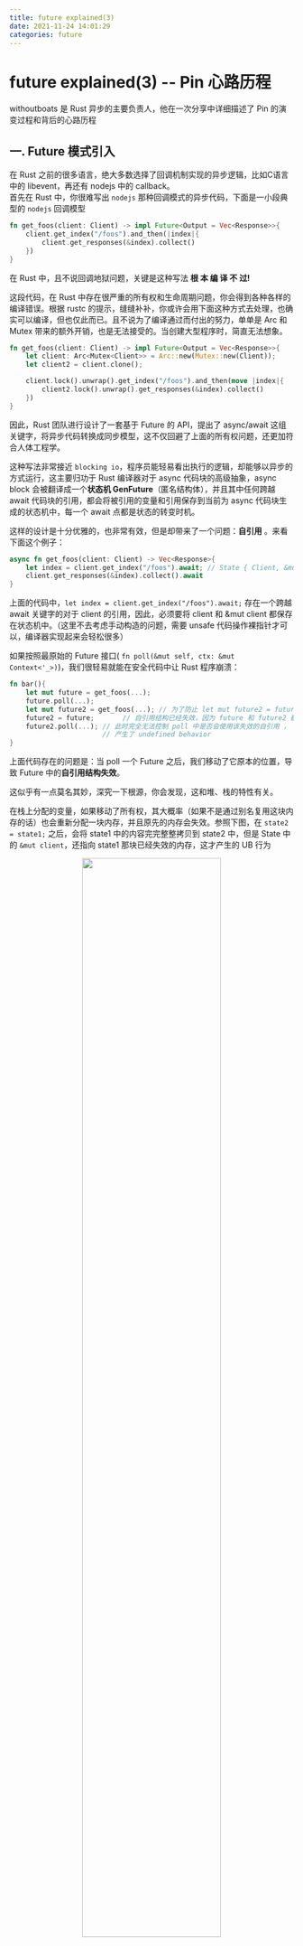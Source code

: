 ```yaml
---
title: future explained(3) 
date: 2021-11-24 14:01:29
categories: future
---
```




# future explained(3)  -- Pin 心路历程

withoutboats 是 Rust 异步的主要负责人，他在一次分享中详细描述了 Pin 的演变过程和背后的心路历程



## 一. Future 模式引入

在 Rust 之前的很多语言，绝大多数选择了回调机制实现的异步逻辑，比如C语言中的 libevent，再还有 nodejs 中的 callback。  
首先在 Rust 中，你很难写出 `nodejs` 那种回调模式的异步代码，下面是一小段典型的 `nodejs` 回调模型

```rust
fn get_foos(client: Client) -> impl Future<Output = Vec<Response>>{
    client.get_index("/foos").and_then(|index|{
        client.get_responses(&index).collect()
    })
}
```



在 Rust 中，且不说回调地狱问题，关键是这种写法 **根 本 编 译 不 过!**

这段代码，在 Rust 中存在很严重的所有权和生命周期问题，你会得到各种各样的编译错误。根据 rustc 的提示，缝缝补补，你或许会用下面这种方式去处理，也确实可以编译，但也仅此而已。且不说为了编译通过而付出的努力，单单是 Arc 和 Mutex 带来的额外开销，也是无法接受的。当创建大型程序时，简直无法想象。 

```rust
fn get_foos(client: Client) -> impl Future<Output = Vec<Response>>{
    let client: Arc<Mutex<Client>> = Arc::new(Mutex::new(Client));
    let client2 = client.clone();

    client.lock().unwrap().get_index("/foos").and_then(move |index|{
        client2.lock().unwrap().get_responses(&index).collect()
    })
}
```



因此，Rust 团队进行设计了一套基于 Future 的 API，提出了 async/await 这组关键字，将异步代码转换成同步模型，这不仅回避了上面的所有权问题，还更加符合人体工程学。 

这种写法非常接近 `blocking io`，程序员能轻易看出执行的逻辑，却能够以异步的方式运行，这主要归功于 Rust 编译器对于 async 代码块的高级抽象，async block 会被翻译成一个**状态机 GenFuture**（匿名结构体），并且其中任何跨越 await 代码块的引用，都会将被引用的变量和引用保存到当前为 async 代码块生成的状态机中，每一个 await 点都是状态的转变时机。  


这样的设计是十分优雅的，也非常有效，但是却带来了一个问题：**自引用** 。来看下面这个例子：  

```rust
async fn get_foos(client: Client) -> Vec<Response>{
    let index = client.get_index("/foos").await; // State { Client, &mut Client}
    client.get_responses(&index).collect().await
}
```



上面的代码中，`let index = client.get_index("/foos").await;` 存在一个跨越 await 关键字的对于 client 的引用，因此，必须要将 client 和 &mut client 都保存在状态机中。（这里不去考虑手动构造的问题，需要 unsafe 代码操作裸指针才可以，编译器实现起来会轻松很多）

如果按照最原始的 Future 接口( `fn poll(&mut self, ctx: &mut Context<'_>)`)，我们很轻易就能在安全代码中让 Rust 程序崩溃：

```rust
fn bar(){
    let mut future = get_foos(...);
    future.poll(...);
    let mut future2 = get_foos(...); // 为了防止 let mut future2 = future 只是一个别名，强制初始化 future2，从而下面的 future2 = future 成为一个 memcpy 操作
    future2 = future;       // 自引用结构已经失效，因为 future 和 future2 都是栈上的结构
    future2.poll(...); // 此时完全无法控制 poll 中是否会使用该失效的自引用 ，
                       // 产生了 undefined behavior
}
```

上面代码存在的问题是：当 poll 一个 Future 之后，我们移动了它原本的位置，导致 Future 中的**自引用结构失效**。 

这似乎有一点莫名其妙，深究一下根源，你会发现，这和堆、栈的特性有关。 

在栈上分配的变量，如果移动了所有权，其大概率（如果不是通过别名复用这块内存的话）也会重新分配一块内存，并且原先的内存会失效。参照下图，在 `state2 = state1;` 之后，会将 state1 中的内容完完整整拷贝到 state2 中，但是 State 中的 `&mut client`，还指向 state1 那块已经失效的内存，这才产生的 UB 行为

<div align=center>
<img height=70% width=70% src="/images/pin1.png" />
<br/>
<br/>
</div>
解决的办法很简单：堆内存分配！ 

如果我们在栈上只保留一个指针，指向堆上分配的 State，那么，当所有权发生转移的时候，仅仅是之前这个指针失效了，堆上的**值引用结构**并没有移动，也没有被释放，仍然是有效的。

<div align=center>
<img height=70% width=70% src="/images/pin2.png" />
<br/>
<br/>
</div>

这种模式，就好像将 State 钉(Pin)在了堆空间中，无论栈上的指针怎么移动，堆上的内存都不会受到半点影响。

```rust
let state3 = state2;
let state4 = state3; // totally fine
...

```

## 二. Future 改进，Pin 引入

withoutboats 作为 Rust 异步机制的主要设计者，针对原始的 Future trait 提出了几个方案：

### 1. unsafe 标记

这个方案解决的思路是：为了使用 Future，你必须要确保 SAFETY：该 Future 一旦被 poll 之后，直到其被 Drop 都不会被移动。  
对于分配在堆上的 future 天生就满足这一点要求，所以这主要是针对在栈上的内存而言的约束。 

虽然这确实可以解决现阶段 Future 移动导致的问题，但这会带来一个不得不考虑的问题：本就不受大家欢迎的 unsafe 可能会遍布代码库！而且相当于把锅都甩给了用户，大大加重了开发人员心智负担，该方案作为针对 Future 接口的第一次改进，也就到此为止。

```rust
pub trait Future{
    type Output;

    unsafe fn poll(&mut self, ctx: &mut Context<'_>) -> Poll<Self::Output>;
}
```

### 2. Pin 的原始版本

unsafe Future Trait 的方案被 pass 之后，Rust 团队开始寻求别的解决方式，并提出了 Pin 的概念。 

但 Pin 最一开始并不像现在这样简洁，其也是经历了很多设计上的改进。最一开始的设计其实长下面这样：

```rust
pub struct PinMut<'a, T>(&'a mut T);

impl<'a, T> PinMut<'a, T> {
    pub unsafe fn get_mut_unchecked(self) -> &'a mut T{
        self.0
    }
}

pub struct PinBox<T>(Box<T>);

impl<T> From<Box<T>> for PinBox<T> {
    fn from(b: Box<T>) -> PinBox<T> {
        PinBox(b)
    }
}

impl<T> PinBox<T> {
    pub fn as_mut<'a>(&'a mut self) -> &'a mut T{
        PinMut(&mut *self.0)
    }
}

pub trait Future{
    type Output;

    fn poll(self: PinMut<'_, Self>, ctx: &mut Context<'_>) -> Poll<Self::Output>;
}
```

这里引入了 `PinBox` 和 `PinMut` 两个概念，都是对于指针的封装，最大的不同是，如果想要通过 `PinMut` 获取到背后的指针，必须要通过非安全方法完成，而对于 `PinBox` 而言，则是可以直接在安全代码中获取 Box 背后的对象指针。  

这种封装，带来了一个很大的好处：如果想要通过 PinMut 获取背后的引用，只能通过 get_mut_unchecked 这种 unsafe 的方式，那么，当我们将 Future 的 self 类型限定为 `PinMut<'_, Self>` 的时候，就会发现，并不是那么轻易就能获取到 `&mut self` 的哦，必须要确保这个操作的 **SAFETY**，也就不可能在安全代码中，直接获取到 &mut self，继而导致 future 中内容被轻易移动。并且，基于这两个抽象，正确性证明起来是比较容易的。    

```rust
let a = PinMut(&mut p);
// error to compile
mem::swap(a.get_mut_unchecked(),&mut something_else);
// ok to compile, but usage of unsafe is wrong
mem::swap(unsafe { a.get_mut_unchecked() },&mut something_else);

```

这段话中还引入了一点，如果能够在安全代码中，获取到自引用结构的可变引用，也会导致 Rust 给我们做出的安全规范轰然倒塌
结合之前的堆、栈分配的特点，实际使用中，会先将其分配在堆上，保证不会因为 `let mut future2 = future1;` 这种语义将其移动，其次，就是遵守 PinMut 给我们的约束，保证不会获取到可变引用而移动。 

相比如第一个 unsafe 提案，我们虽然免不了和 unsafe 打交道，但是已经可以得到一个非常干净的 Future 接口，调用 poll 也不需要再用 unsafe 来方式误用了，相当于是将 unsafe 逻辑转移到了内层实现中。

```rust
pub fn spawn<F: Future>(f: F){
    let mut fut = PinBox::from(Box::new(f));
    
    // safe the fut to somewhere

    // handin to the executor

    // construct PinMut, then poll
    fut.as_mut().poll(...);
} 
```

但即使是内层的 unsafe 逻辑，也会给开发人员带来很大的心智负担！ 

在上面的约束下，我们如果想要在 poll 方法中更新 self 的状态，或者调用 self 某一些 field 的方法，都要首先通过非安全代码，获取 &mut Self，相当于声明：我遵守 unsafe 赋予我的一切权力，我保证不会移动 self。

```rust
struct AsyncIoHandle{
    pub fn poll_read(&mut self,buf: &mut [u8]) ->Poll<usize>{
        ...
    }
}

struct IoFuture {
    buf: Vec<u8>,
    file: AsyncFileHandle
}

impl Future for IoFuture {
    tyep Output = usize;

    fn poll(self: PinMut<'_, Self>, x: &mut Context<'_>) -> Poll<Self::Output>{
        // wont't compile 
        // self.file.poll_read(&mut self.buf[..]) 

        unsafe {
            let this: &mut Self = self.get_mut_unchecked();
            this.file.poll(&mut this.buf[..]);
        }
    }
}
```

这种恼人的问题对于 **Leaf Future** 尤为严重。所谓的 **Leaf Future**，其实是面向底层 Io(reactor)、需要手动实现的 Future，**Non-Leaf Future** 就是通过 async await 自动生成的 Future，包含了下面的所有结点，non-leaf or leaf。更令人无奈的一点是，对于 99% 手动实现的 `Leaf Future`，并没有 `self referential` 的问题，仍需要使用 unsafe。  async/await 中的 `self referential` 算是解决，但又发力过猛，一棒子打死了更多的 **good future**。

总结一点：**目前为止，通过 PinMut 和 PinBox 的抽象，已经解决了 executor 中的问题(比如需要使用 unsafe)，提供了易用的 Future::poll 接口，但是对于 reactor 仍无太好的办法。PinMut 和 PinBox 的正确性是毋庸置疑的**  

### 3. Unpin 的引入

为了解决上面的问题，withoutboats 引入了 Unpin 的概念。  

Unpin 是一个 auto trait，Rust 默认为所有结构都添加了这个标记 Trait（像 Send 和 Sync），但是，如果一个结构包含了 !Unpin 的字段，那么其自身也是 !Unpin（ !Unpin 属性会传播），几乎唯一的 !Unpin 结构就是编译器为 async 代码块生成的 GenFuture。其余所有的基础结构，包括 i32, usize 都是 Unpin 的结构，比较特殊的是对于复杂的自引用结构的指针。  

对于内部包含了 Unpin 结构的 PinMut，只需要为其实现 DerefMut 方法，就可以直接获取到 &mut T，PinMut<'a,T> 和 &mut T，也就不需要烦人的 unsafe 了! 乌拉！   

```rust
pub auto trait Unpin {}

impl<'a, T: Unpin + ?Sized> DerefMut for PinMut<'a,T>{
    type Target = T;

    fn deref_mut(&mut Self) -> &mut Self::Target{
        ...
    }
}

```

3. 最终方案 Pin

最终引入标准库的方案并不是上面的 PinMut + PinBox，而是更加简洁的一个统一接口： **Pin**  

Pin 也是一个智能指针，内层包装了一个指针，针对内部不同的指针类型，实现了不同的 trait。 

标准库中有下面几个关键的函数，都对它们做了注解：  

```rust
pub struct Pin<P>{
    pointer: P
}

// 直接通过裸指针创建 Pin 是不安全的，使用者必须要确保，这个指针是有效的!
impl Deref<P: Deref> Pin<P>{
    pub unsafe fn new_unchecked(pointer: P) -> Pin<P> {
        Pin { pointer }
    }
}

// 同理，将 Pin 转换成内部的裸指针，也是不安全的!
impl<'a, P> Pin<'a mut P>{
    pub unsafe fn get_unchecked_mut(self) -> 'a mut P {
        self.pointer
    }
}

// Target::Unpin 的指针 P，可以安全获取 &mut P::Target
impl<P: DerefMut<Target: Unpin>> for Pin<P> {
    fn deref_mut(&mut self) -> &mut P::Target {
        Pin::get_mut(Pin::as_mut(self))
    } 
}

// 如果要从 Pin<P> 创建出 Pin<&'a mut P::Target>，还是可以办到的
// 因为 Pin 始终有这个指针的所有权，所以不需要担心会出现 UB 行为
impl<P: DereMut> Pin<P> {
    pub fn as_mut<'a>(&mut self) -> Pin<&'a mut P::Target> {
        unsafe { Pin::new_unchecked(&mut *self.pointer) }
    }
} 

// 从 Box 创建 Pin 本身就是安全的，因为 Box 实现了 Unpin
impl<P> From<Box<P>> for Pin<Box<P>> {
    fn from(b: Box<P>) -> Pin<Box<P>>{
         unsafe { Pin::new_unchecked(b) }
    }
}
```

这段代码可能有一点绕，但是核心关注点就两个

1. 对于实现了 Deref 类型的 P，是否可以安全地获取到内层的这个 pointer
2. 对于实现了 Deref 类型的 P，是否可以安全地获取内层 pointer 指针指向的对象

始终要牢记 Pin 的使命：需要确保 Rust 中 async/await 代码中的自引用结构有效，不能在 safe code 中 crash Rust 的强安全保证。**这段代码其实是有问题的，后面会提到**。

目前的 Pin 的设计，最核心的 API 是 get_unchecked_mut，这里的 **SAFETY** 保障是：如果 `<P as DerefMut>::Target ` 是 Unpin，那么无法通过安全手段得到其可变引用，否则就可能移动其内容，导致自引用失效（99%的Unpin都发生在自引用结构上）

结合上面的 Unpin 概念，我们可以针对基本类型和自引用结构分别探讨一下合理性。

基本类型是 Unpin 的，因此可以通过 `Pin::new` 创建，也可以通过 `b.get_mut()` 获取可变引用，跟普通使用指针没有任何区别

```rust
let mut a = 1;
let b = Pin::new(&mut a);
let c = b.get_mut();
```

接来下考虑 Pin 在 async/await 这种自引用结构上的运用（前提是已经分配在堆上了）。为什么对于一个 `Box<impl Future<...>>`，我们不应该安全的获取代码块的可变引用？

换句话说，如果我们可以安全地获取，可能会怎样违背 Rust 的安全准则？  

```rust
let a = Box::new(async {}); // a is pined on the heap, but <A as DerefMut>::Target is still Unpin
let mut b = unsafe { Pin::new_unchecked(a) };
let c = b.as_mut();
// let d = c.get_unchecked_mut();
let d = unsafe { c.get_unchecked_mut() };

```

如果可以安全获取到 &mut GenFuture，一旦在两次 poll 之间，被不知情的用户通过 `mem::swap()` 等手段将其移动出去，就会导致自引用结构失效 💥 。因此，`Pin::get_mut_unchecked()` 需要通过 unsafe 来让用户自己做出保证。

前面我们也提到，如果想要通过 `Pin::new()` 这种方式安全地构造 Pin，需要保障 `<P as DerefMut>::Target: Unpin`，对于 Future 来说，也就只能用 Box 包装两层，第一次是对内部 Future 的 Box，第二次是对指向 `async {}` 的指针的 Box，然后我们也可以通过 `b.as_mut().get_mut()` 的方式安全地获取到 `&mut Box<...>`，WOW！我们可以移动里面的结构了耶！那么 Rust 崩了吗？就这？    


等等，别高兴太早，注意到 Future::poll 的方法签名，要求被 poll 的 future 必须要被 Pin 保护起来，我们这里再怎么移动 Box 里面的 Future，都不可能影响 Future::poll。一个 Box 压根就无法被 poll

```rust
let a = Box::new(Box::new(async {}));
let mut b = Pin::new(a);
let c = b.as_mut().get_mut();
```


## 三. 小结

使用 Pin 主要是为了避免自引用 Future 的移动问题，核心会关注两点：
1. 是否分配在堆上
2. 在给出了 Pin<&mut Self> 之后，是否能安全地获取到 &mut Self

前者面向 executor，后者面向 reactor  

## 3.1 第一个问题，Heap or Stack?  

```rust
// 1. Pin to the heap 

// Box::pin(future) : Pin<Box<T>>
// for example
let a: Pin<Box<dyn Future>> = Box::pin(future);

// 2. Pin to the stack

let f: impl Future = async {};
// pin-utils crate
pin_utils:pin_mut!(f);
f: Pin<&mut impl Future<..>>;
```

对于一个分配在堆上的 Future 来说，当然可以随意"移动"，这里的移动指的是，`Pin<Box<dyn Future>>` 这个结构的所有权不管如何转移，该 Future 的内存一直(Pin)在堆上，直到 Box 被 Drop 才会被释放，比如下面的例子中，a 首先被 poll，不管之后所有权如何转移，改变的也只是栈上的指针位置，该 `Box<dyn Future>` 的内容仍然在堆上，因而自引用也是有效的

```rust
async fn bar(){}

let a = Box::pin(aysnc{ bar().await; 1});
a.poll(...);
let b = a;
let c = b;
// 仍然是有效的
c.poll(...);
```

对于一个分配在栈上的 Future 来说，如果我们想要手动 Poll 这个 Future，也需要将其 Pin 住，才能满足 `poll(self: Pin<&mut Self>, cx: &mut Context<'_>)` 的方法签名，有两种方式可以实现：
1. 通过 unsafe 代码，`Pin::new_unchecked(&mut a)`
2. 通过 pin-utils 这个 crate 提供的 pin_mut! 宏来解决  

```rust
async fn bar(){}

// 1. unsafe 实现，需要手动保证 a 不被 move
let mut a = bar();
let f = unsafe { Pin::new_unchecked(&mut a) };
f.poll(...);
let c = a;
f.poll(..); // BOM!

// 2. pin_mut 宏实现，更加 clever 的方式，回避了 a 被 move 的可能
let a = bar(); // a 是分配在栈上的
pin_mut!(a);  // a now is Pin<&mut impl Future<Output=()>>
a.poll(...)

```

显然，对于栈上的 GenFuture 来说，仅仅是 `let c = a` 这种转移所有权的方式，也会让 Pin<&mut ...> 失效，栈上的 Future 一旦已经 poll，根本无法在线程间转移，更别提调度了，只有在没有堆内存分配的嵌入式系统中，才会实现特殊的 runtime，保证一定在特定的 Stack 上去 poll 这个已经 Pin 住的 Future。因为一旦离开了这个执行栈，这个 Future 也就失效了。而第二种方式中的 pin_mut!，由于 Rust 卫生宏的特性，将变量 a 覆盖了，就无法通过除非安全代码之外的方式获取到 `&mut a`，从而保证安全性。

对比了 `Box::pin 和 pin_mut!`，我们可以得出下面的结论：
- 当需要返回一个 Box，或者要将一个 Future 保存在结构体中，需要用 `Box::pin`
- 当目的是在某个函数中使用 Future，更应该用上 pin_mut!，可以节省 heap allocation 的开销

这里必须要补充一个知识点，也就是 Future 的两种执行方式:
1. runtime::spawn(future)   -- 顶层 Future
2. future.await                       -- 交给 parent Future 执行

第一种方式中，runtime 会首先对顶层的 Future 做一次堆分配，我们就叫它 root Future，无论 root Future 是否是 Unpin 的，`Box<dyn Future>` 一定实现了 Unpin，就可以交给 executor 安全地执行 poll 了

第二种方式中，该 Future 会被 parent Future(async) **感知**，在被 grand parent 感知...，到最后也一定是通过runtime::spawn 来执行的。如果将其视为一颗 Future 树，内部所有的子孙 Future 都会复用 root Future 分配的空间，也就是 spawn 中一次性分配在堆上的空间。

### 3.1 第二个问题，获取 &mut Self

针对 async/await 得到的 `Pin<&mut Future>`，Pin 可以确保不会在安全代码中得到 `&mut Future`，从而被滥用；针对手动实现、没有自引用结构的、面向底层 reactor 的 Future，则可以没有任何代价地获取到 `&mut Future`。

针对 executor 和 reactor，有两种不同的 Future，async/await 是 high-level，面向 executor 的 Future，手动实现的是 low-level，面向系统的 Future。只有前者会导致自引用问题，但是 Rust 团队花了这么多精力去修补完善，这才拿出了这个比较好用的 API，如果不了解这些，完全没有办法想象，居然有这么多考量的因素。